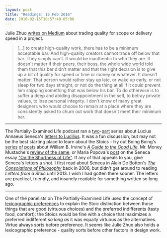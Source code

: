 ```yaml
---
layout: post
title: "Readings: 15 Feb 2016"
date: 2016-02-15T10:57:40-05:00
---
```


Julie Zhuo [writes on Medium](https://medium.com/the-year-of-the-looking-glass/quality-is-not-a-tradeoff-bcddf7c85553#.g8nmybyt1) about trading quality for scope or delivery speed in a project.

> [...] to create high-quality work, there has to be a minimum acceptable bar. And high-quality creators cannot trade off below that bar. They simply can't. It would be inauthentic to who they are. It doesn't matter if their peers, their boss, the whole wide world told them that this bar didn't matter and that the right decision is to give up a bit of quality for speed or time or money or whatever. It doesn't matter. That person would rather stay up late, or wake up early, or not sleep for two days straight, or not do the thing at all if it could prevent him shipping something that was below his bar. To do otherwise is to suffer a deep and abiding disappointment in the self, to betray private values, to lose personal integrity. I don't know of many great designers who would choose to remain at a place where they are consistently asked to churn out work that doesn't meet their minimum bar.

----

The Partially-Examined Life podcast ran a [two](http://www.partiallyexaminedlife.com/2016/01/25/ep132-1-seneca/)-[part](http://www.partiallyexaminedlife.com/2016/02/01/ep132-2-seneca/) series about Lucius Annaeus Seneca's [letters to Lucilius](http://www.amazon.com/Letters-Penguin-Classics-Lucius-Annaeus/dp/0140442103). It was a fun discussion, but may not be the best starting place to learn about the Stoics - try out Boing Boing's [series](http://boingboing.net/2010/10/27/twenty-first-century-2.html) [of](http://boingboing.net/2010/10/29/twenty-first-century-3.html) [posts](http://boingboing.net/2010/11/01/twenty-first-century-4.html) about William B. Irvine's [_A Guide to the Good Life_](http://www.amazon.com/Guide-Good-Life-Ancient-Stoic/dp/0195374614 "A Guide to the Good Life"), Mr. Money Mustache's [review of the same](http://www.mrmoneymustache.com/2011/10/02/what-is-stoicism-and-how-can-it-turn-your-life-to-solid-gold/ "What is Stoicism and How Can it Turn your Life to Solid Gold?"), or Maria Popova's [post](https://www.brainpickings.org/2014/09/01/seneca-on-the-shortness-of-life/) on the Seneca essay ["On the Shortness of Life"](http://forumromanum.org/literature/seneca_younger/brev_e.html "On the Shortness of Life"). If any of that appeals to you, give Seneca's letters a shot. I first read about Seneca in Alain De Botton's [_The Consolations of Philosophy_](http://www.amazon.com/The-Consolations-Philosophy-Alain-Botton/dp/0679779175 "The Consolations of Philosophy") back in 2006, but didn't get around to reading _Letters from a Stoic_ until 2013. I wish I had gotten there sooner. The letters are practical, friendly, and insanely readable for something written so long ago.

----

One of the panelists on The Partially-Examined Life used the concept of [lexicographic preferences](https://en.wikipedia.org/wiki/Lexicographic_preferences) to explain the Stoic distinction between those things that are good (virtuous choices) and the preferred indifferents (tasty food, comfort): the Stoics would be fine with a choice that maximizes a preferred indifferent _so long as_ it was equally virtuous as the alternatives. Virtue always sorts before preference. It seems like Julie Zhuo also holds a lexicographic preference - quality sorts before other factors in design work.
